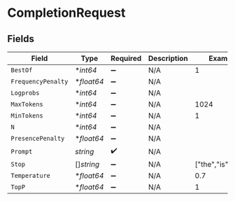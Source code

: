 # CompletionRequest


## Fields

| Field              | Type               | Required           | Description        | Example            |
| ------------------ | ------------------ | ------------------ | ------------------ | ------------------ |
| `BestOf`           | **int64*           | :heavy_minus_sign: | N/A                | 1                  |
| `FrequencyPenalty` | **float64*         | :heavy_minus_sign: | N/A                |                    |
| `Logprobs`         | **int64*           | :heavy_minus_sign: | N/A                |                    |
| `MaxTokens`        | **int64*           | :heavy_minus_sign: | N/A                | 1024               |
| `MinTokens`        | **int64*           | :heavy_minus_sign: | N/A                | 1                  |
| `N`                | **int64*           | :heavy_minus_sign: | N/A                |                    |
| `PresencePenalty`  | **float64*         | :heavy_minus_sign: | N/A                |                    |
| `Prompt`           | *string*           | :heavy_check_mark: | N/A                |                    |
| `Stop`             | []*string*         | :heavy_minus_sign: | N/A                | ["the","is","and"] |
| `Temperature`      | **float64*         | :heavy_minus_sign: | N/A                | 0.7                |
| `TopP`             | **float64*         | :heavy_minus_sign: | N/A                | 1                  |